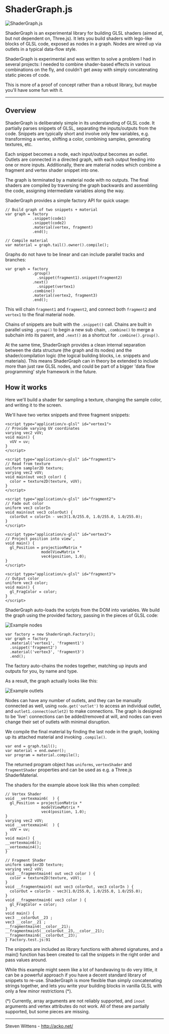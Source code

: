 ShaderGraph.js
==========

![ShaderGraph.js](https://raw.github.com/unconed/ShaderGraph.js/master/misc/nodes.png)

ShaderGraph is an experimental library for building GLSL shaders (aimed at, but not dependent on, Three.js). It lets you build shaders with lego-like blocks of GLSL code, exposed as nodes in a graph. Nodes are wired up via outlets in a typical data-flow style.

ShaderGraph is experimental and was written to solve a problem I had in several projects: I needed to combine shader-based effects in various combinations on the fly, and couldn't get away with simply concatenating static pieces of code.

This is more of a proof of concept rather than a robust library, but maybe you'll have some fun with it.

---

Overview
--------

ShaderGraph is deliberately simple in its understanding of GLSL code. It partially parses snippets of GLSL, separating the inputs/outputs from the code. Snippets are typically short and involve only few variables, e.g. transforming a vertex, shifting a color, combining samples, generating textures, etc.

Each snippet becomes a node, each input/output becomes an outlet. Outlets are connected in a directed graph, with each output feeding into one or more inputs. Additionally, there are material nodes which combine a fragment and vertex shader snippet into one.

The graph is terminated by a material node with no outputs. The final shaders are compiled by traversing the graph backwards and assembling the code, assigning intermediate variables along the way.

ShaderGraph provides a simple factory API for quick usage:
```
// Build graph of two snippets + material
var graph = factory
            .snippet(code1)
            .snippet(code2)
            .material(vertex, fragment)
            .end();

// Compile material
var material = graph.tail().owner().compile();
```

Graphs do not have to be linear and can include parallel tracks and branches:

```
var graph = factory
            .group()
              .snippet(fragment1).snippet(fragment2)
            .next()
              .snippet(vertex1)
            .combine()
            .material(vertex2, fragment3)
            .end();
```

This will chain `fragment1` and `fragment2`, and connect both `fragment2` and `vertex1` to the final material node.

Chains of snippets are built with the `.snippet()` call. Chains are built in parallel using `.group()` to begin a new sub chain, `.combine()` to merge a subchain into its parent, and `.next()` as a shortcut for `.combine().group()`.

At the same time, ShaderGraph provides a clean internal separation between the data structure (the graph and its nodes) and the shader/compilation logic (the logical building blocks, i.e. snippets and materials). This means ShaderGraph can in theory be extended to include more than just raw GLSL nodes, and could be part of a bigger 'data flow programming' style framework in the future.

How it works
-------
Here we'll build a shader for sampling a texture, changing the sample color, and writing it to the screen.

We'll have two vertex snippets and three fragment snippets:

```
<script type="application/x-glsl" id="vertex1">
// Provide varying UV coordinates
varying vec2 vUV;
void main() {
  vUV = uv;
}
</script>

<script type="application/x-glsl" id="fragment1">
// Read from texture
uniform sampler2D texture;
varying vec2 vUV;
void main(out vec3 color) {
  color = texture2D(texture, vUV);
}
</script>

<script type="application/x-glsl" id="fragment2">
// Fade out color
uniform vec3 colorIn
void main(out vec3 colorOut) {
  colorOut = colorIn - vec3(1.0/255.0, 1.0/255.0, 1.0/255.0);
}
</script>

<script type="application/x-glsl" id="vertex3">
// Project position into view',
void main() {
  gl_Position = projectionMatrix *
                modelViewMatrix *
                vec4(position, 1.0);
}
</script>

<script type="application/x-glsl" id="fragment3">
// Output color
uniform vec3 color;
void main() {
  gl_FragColor = color;
}
</script>
```

ShaderGraph auto-loads the scripts from the DOM into variables. We build the graph using the provided factory, passing in the pieces of GLSL code:

![Example nodes](https://raw.github.com/unconed/ShaderGraph.js/master/misc/nodes.png)

```
var factory = new ShaderGraph.Factory();
var graph = factory
  .material('vertex1', 'fragment1')
  .snippet('fragment2')
  .material('vertex3', 'fragment3')
  .end();
```

The factory auto-chains the nodes together, matching up inputs and outputs for you, by name and type.

As a result, the graph actually looks like this:

![Example outlets](https://raw.github.com/unconed/ShaderGraph.js/master/misc/outlets.png)

Nodes can have any number of outlets, and they can be manually connected as well, using `node.get('outlet')` to access an individual outlet, and `outlet1.connect(outlet2)` to make connections. The graph is designed to be 'live': connections can be added/removed at will, and nodes can even change their set of outlets with minimal disruption.

We compile the final material by finding the last node in the graph, looking up its attached material and invoking `.compile()`.

```
var end = graph.tail();
var material = end.owner();
var program = material.compile();
```

The returned program object has `uniforms`, `vertexShader` and `fragmentShader` properties and can be used as e.g. a Three.js ShaderMaterial.

The shaders for the example above look like this when compiled:
```
// Vertex Shader
void __vertexmain6(  ) {
  gl_Position = projectionMatrix *
                modelViewMatrix *
                vec4(position, 1.0);
}
varying vec2 vUV;
void __vertexmain4(  ) {
  vUV = uv;
}
void main() {
__vertexmain6();
__vertexmain4();
}
```

```
// Fragment Shader
uniform sampler2D texture;
varying vec2 vUV;
void __fragmentmain4( out vec3 color ) {
  color = texture2D(texture, vUV);
}
void __fragmentmain5( out vec3 colorOut, vec3 colorIn ) {
  colorOut = colorIn - vec3(1.0/255.0, 1.0/255.0, 1.0/255.0);
}
void __fragmentmain6( vec3 color ) {
  gl_FragColor = color;
}
void main() {
vec3 __colorOut__23 ;
vec3 __color__21 ;
__fragmentmain4(__color__21);
__fragmentmain5(__colorOut__23,__color__21);
__fragmentmain6(__colorOut__23);
} Factory.test.js:91
```

The snippets are included as library functions with altered signatures, and a main() function has been created to call the snippets in the right order and pass values around.

While this example might seem like a lot of handwaving to do very little, it can be a powerful approach if you have a decent standard library of snippets to re-use. ShaderGraph is more flexible than simply concatenating strings together, and lets you write your building blocks in vanilla GLSL with only a few minor restrictions (*).

(*) Currently, array arguments are not reliably supported, and `inout` arguments and vertex attributes do not work. All of these are partially supported, but some pieces are missing.

* * *

Steven Wittens - http://acko.net/
